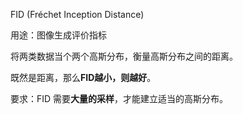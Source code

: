 FID (Fréchet Inception Distance)

用途：图像生成评价指标

将两类数据当个两个高斯分布，衡量高斯分布之间的距离。

既然是距离，那么**FID越小，则越好**。

要求：FID 需要**大量的采样**，才能建立适当的高斯分布。